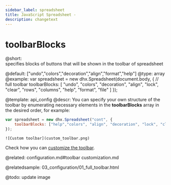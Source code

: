 ```yaml
---
sidebar_label: spreadsheet
title: JavaScript Spreadsheet - 
description: changetext
---
```


toolbarBlocks
=============

@short:  
	specifies blocks of buttons that will be shown in the toolbar of spreadsheet
    
@default: ["undo","colors","decoration","align","format","help"]
@type: array
@example:
var spreadsheet = new dhx.Spreadsheet(document.body, {
	// full toolbar
	toolbarBlocks: [
    	"undo", "colors", "decoration", "align", "lock", "clear", 
        "rows", "columns", "help", "format", "file"
    ]
});


@template:	api_config
@descr:
You can specify your own structure of the toolbar by enumerating necessary elements in the **toolbarBlocks** array in the desired order, for example:

~~~js
var spreadsheet = new dhx.Spreadsheet("cont", {
	toolbarBlocks: ["help","colors", "align", "decoration", "lock", "clear"]
});
~~~
```
![Custom toolbar](custom_toolbar.png)
```
Check how you can [customize the toolbar](customization.md).

@related:
configuration.md#toolbar
customization.md

@relatedsample:
03_configuration/01_full_toolbar.html

@todo: update image